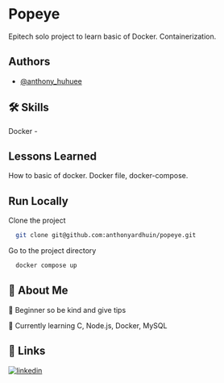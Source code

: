 
# Popeye

Epitech solo project to learn basic of Docker.
Containerization.


## Authors

- [@anthony_huhuee](https://github.com/anthonyhuhuee)


## 🛠 Skills
Docker -

## Lessons Learned

How to basic of docker. Docker file, docker-compose.


## Run Locally

Clone the project

```bash
  git clone git@github.com:anthonyardhuin/popeye.git
```

Go to the project directory

```bash
  docker compose up
```


## 🚀 About Me

💬 Beginner so be kind and give tips

🧠 Currently learning C, Node.js, Docker, MySQL



## 🔗 Links
[![linkedin](https://img.shields.io/badge/linkedin-0A66C2?style=for-the-badge&logo=linkedin&logoColor=white)](https://www.linkedin.com/in/anthony-ardhuin-600505270/)

